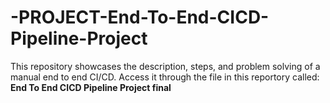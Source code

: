 # -PROJECT-End-To-End-CICD-Pipeline-Project
This repository showcases the description, steps, and problem solving of a manual end to end CI/CD.
Access it through the file in this reportory called: **End To End CICD Pipeline Project final**
